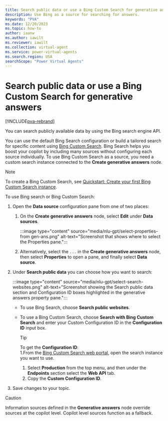 ```yaml
---
title: Search public data or use a Bing Custom Search for generative answers
description: Use Bing as a source for searching for answers.
keywords: "PVA"
ms.date: 12/20/2023
ms.topic: how-to
author: iaanw
ms.author: iawilt
ms.reviewer: iawilt
ms.collection: virtual-agent
ms.service: power-virtual-agents
ms.search.region: USA
searchScope: "Power Virtual Agents"
---
```


# Search public data or use a Bing Custom Search for generative answers

[!INCLUDE[pva-rebrand](includes/pva-rebrand.md)]

You can search publicly available data by using the Bing search engine API.

You can use the default Bing Search configuration or build a tailored search for specific content using [Bing Custom Search](https://www.customsearch.ai/). Bing Search helps you boost your copilot by including many sources without configuring each source individually. To use Bing Custom Search as a source, you need a custom search instance connected to the **Create generative answers** node.

> [!NOTE]
> To create a Bing Custom Search, see [Quickstart: Create your first Bing Custom Search instance](/bing/search-apis/bing-custom-search/how-to/quick-start).

To use Bing search or Bing Custom Search:

1. Open the **Data source** configuration pane from one of two places:

   1. On the **Create generative answers** node, select **Edit** under **Data sources**.

      :::image type="content" source="media/nlu-gpt/select-properties-from gen-ans.png" alt-text="Screenshot that shows where to select the Properties pane.":::

   1. Alternatively, select the `...` in the **Create generative answers** node, then select **Properties** to open a pane, and finally select **Data source**.

1. Under **Search public data** you can choose how you want to search:

   :::image type="content" source="media/nlu-gpt/select-search-websites.png" alt-text="Screenshot showing the Search public data section and Configuration ID boxes highlighted in the generative answers property pane.":::

   - To use Bing Search, choose **Search public websites**.
   - To use a Bing Custom Search, choose **Search with Bing Custom Search** and enter your Custom Configuration ID in the **Configuration ID** input box.

     > [!TIP]
     > To get the **Configuration ID**:  
     > 1.From the [Bing Custom Search web portal](https://www.customsearch.ai/), open the search instance you want to use.
     > 1. Select **Production** from the top menu, and then under the **Endpoints** section select the **Web API** tab.
     > 1. Copy the **Custom Configuration ID**.

1. Save changes to your topic.

>[!CAUTION]
> Information sources defined in the **Generative answers** node override sources at the copilot level. Copilot level sources function as a fallback.
